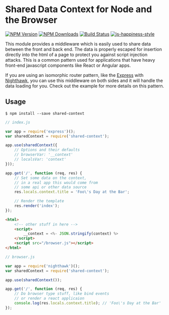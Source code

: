 # Shared Data Context for Node and the Browser

[![NPM Version][npm-image]][npm-url]
[![NPM Downloads][downloads-image]][downloads-url]
[![Build Status](https://travis-ci.org/wesleytodd/shared-context.svg?branch=master)](https://travis-ci.org/wesleytodd/shared-context)
[![js-happiness-style](https://img.shields.io/badge/code%20style-happiness-brightgreen.svg)](https://github.com/JedWatson/happiness)

[npm-image]: https://img.shields.io/npm/v/shared-context.svg
[npm-url]: https://npmjs.org/package/shared-context
[downloads-image]: https://img.shields.io/npm/dm/shared-context.svg
[downloads-url]: https://npmjs.org/package/shared-context

This module provides a middleware which is easily used to share data between the front and back end.  The data is properly escaped for insertion directly into the html of a page to protect you against script injection attacks.  This is a common pattern used for applications that have heavy front-end javascript components like React or Angular apps.

If you are using an isomorphic router pattern, like the [Express](https://www.npmjs.com/package/express) with [Nighthawk](https://www.npmjs.com/package/nighthawk), you can use this middleware on both sides and it will handle the data loading for you.  Check out the example for more details on this pattern.

## Usage

```
$ npm install --save shared-context
```

```javascript
// index.js

var app = require('express')();
var sharedContext = require('shared-context');

app.use(sharedContext({
	// Options and their defaults
	// browserVar: '__context'
	// localsVar: 'context'
}));

app.get('/', function (req, res) {
	// Set some data on the context,
	// in a real app this would come from
	// some api or other data source
	res.locals.context.title = 'Foo\'s Day at the Bar';

	// Render the template
	res.render('index');
});
```

```html
<html>
	<!-- other stuff in here -->
	<script>
		__context = <%- JSON.stringify(context) %>
	</script>
	<script src="/browser.js"></script>
</html>
```

```javascript
// browser.js

var app = require('nighthawk')();
var sharedContext = require('shared-context');

app.use(sharedContext());

app.get('/', function (req, res) {
	// Do browser type stuff, like bind events
	// or render a react applicaion
	console.log(res.locals.context.title); // 'Foo\'s Day at the Bar'
});
```
